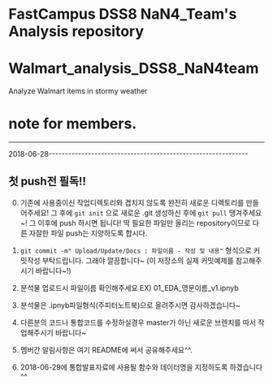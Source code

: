 # FastCampus DSS8 NaN4_Team's Analysis repository

# Walmart_analysis_DSS8_NaN4team
Analyze Walmart items in stormy weather 

# note for members.

---
2018-06-28-------------------------------------------------------------
## 첫 push전 필독!!
0. 기존에 사용중이신 작업디렉토리와 겹치지 않도록
   완전히 새로운 디렉토리를 만들어주세요!
   그 후에 `git init` 으로 새로운 .git 생성하신 후에 `git pull` 땡겨주세요~! 그 이후에 push 하시면 됩니다!
   딱 필요한 파일만 올리는 repository이므로 다른 자잘한 파일 push는 지양하도록 합시다.
   
1. `git commit -m" Upload/Update/Docs : 파일이름 - 작성 및 내용"` 형식으로 커밋작성 부탁드립니다. 그래야 깔끔합니다~
   (이 저장소의 실제 커밋예제를 참고해주시기 바랍니다~!)
   
2. 분석물 업로드시 파일이름 확인해주세요
   EX) 01_EDA_영문이름_v1.ipnyb

3. 분석물은 .ipnyb파일형식(주피터노트북)으로 올려주시면 감사하겠습니다~

4. 다른분의 코드나 통합코드를 수정하실경우 master가 아닌 새로운 브렌치를 따서 작업해주시기 바랍니다~

5. 멤버간 알림사항은 여기 README에 써서 공유해주세요^^.

6. 2018-06-29에 통합발표자료에 사용될 함수와 데이터명을 지정하도록 하겠습니다^^
 
